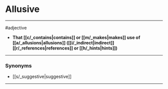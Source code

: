 # Allusive
---
#adjective
- **That [[c/_contains|contains]] or [[m/_makes|makes]] use of [[a/_allusions|allusions]] ([[i/_indirect|indirect]] [[r/_references|references]] or [[h/_hints|hints]])**
---
### Synonyms
- [[s/_suggestive|suggestive]]
---
